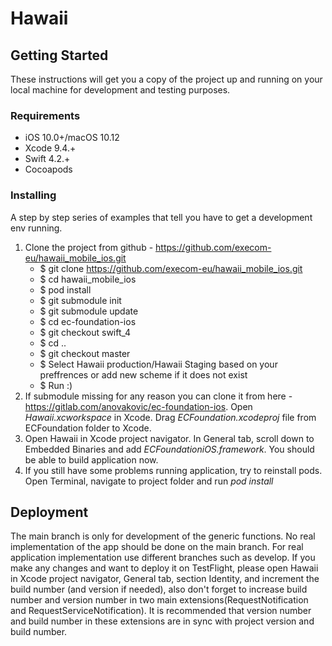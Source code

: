 # Hawaii


## Getting Started

These instructions will get you a copy of the project up and running on your
local machine for development and testing purposes.

### Requirements

* iOS 10.0+/macOS 10.12
* Xcode 9.4.+
* Swift 4.2.+
* Cocoapods

### Installing

A step by step series of examples that tell you have to get a development env
running.

1. Clone the project from github - https://github.com/execom-eu/hawaii_mobile_ios.git
    * $ git clone https://github.com/execom-eu/hawaii_mobile_ios.git
    * $ cd hawaii_mobile_ios
    * $ pod install
    * $ git submodule init
    * $ git submodule update
    * $ cd ec-foundation-ios
    * $ git checkout swift_4
    * $ cd ..
    * $ git checkout master
    * $ Select Hawaii production/Hawaii Staging based on your preffrences or add new scheme if it does not exist
    * $ Run :)
2. If submodule missing for any reason you can clone it from here -
   https://gitlab.com/anovakovic/ec-foundation-ios. Open *Hawaii.xcworkspace* in
   Xcode. Drag *ECFoundation.xcodeproj* file from ECFoundation folder to Xcode.
3. Open Hawaii in Xcode project navigator. In General tab, scroll down to Embedded
   Binaries and add *ECFoundationiOS.framework*. You should be able to build
   application now.
4. If you still have some problems running application, try to reinstall pods.
   Open Terminal, navigate to project folder and run *pod install*

## Deployment

The main branch is only for development of the generic functions. No real
implementation of the app should be done on the main branch. For real application
implementation use different branches such as develop.
If you make any changes and want to deploy it on TestFlight, please open Hawaii in
Xcode project navigator, General tab, section Identity, and increment the build
number (and version if needed), also don't forget to increase build number 
and version number in two main extensions(RequestNotification and RequestServiceNotification). 
It is recommended that version number and build number in these extensions are in sync with project version and build number.
